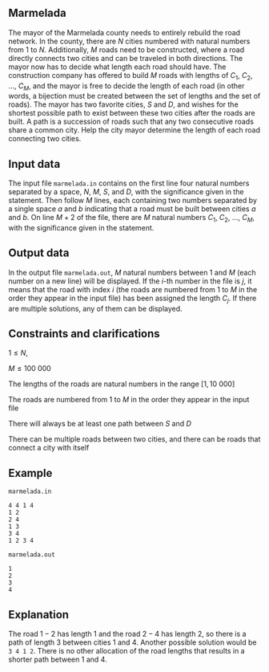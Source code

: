 ##  Marmelada

The mayor of the Marmelada county needs to entirely rebuild the road network. In the county, there are $N$ cities numbered with natural numbers from $1$ to $N$. Additionally, $M$ roads need to be constructed, where a road directly connects two cities and can be traveled in both directions. The mayor now has to decide what length each road should have. The construction company has offered to build $M$ roads with lengths of $C_1$, $C_2$, $\dots$, $C_M$, and the mayor is free to decide the length of each road (in other words, a bijection must be created between the set of lengths and the set of roads). The mayor has two favorite cities, $S$ and $D$, and wishes for the shortest possible path to exist between these two cities after the roads are built. A path is a succession of roads such that any two consecutive roads share a common city. Help the city mayor determine the length of each road connecting two cities.

##  Input data

The input file `marmelada.in` contains on the first line four natural numbers separated by a space, $N$, $M$, $S$, and $D$, with the significance given in the statement. Then follow $M$ lines, each containing two numbers separated by a single space $a$ and $b$ indicating that a road must be built between cities $a$ and $b$. On line $M+2$ of the file, there are $M$ natural numbers $C_1$, $C_2$, $\dots$, $C_M$, with the significance given in the statement.

##  Output data

In the output file `marmelada.out`, $M$ natural numbers between $1$ and $M$ (each number on a new line) will be displayed. If the $i$-th number in the file is $j$, it means that the road with index $i$ (the roads are numbered from $1$ to $M$ in the order they appear in the input file) has been assigned the length $C_j$. If there are multiple solutions, any of them can be displayed.

##  Constraints and clarifications

$1 \leq N$, 

$M \leq 100\ 000$

The lengths of the roads are natural numbers in the range $[1, 10\ 000]$

The roads are numbered from $1$ to $M$ in the order they appear in the input file 

There will always be at least one path between $S$ and $D$ 

There can be multiple roads between two cities, and there can be roads that connect a city with itself 

##  Example

`marmelada.in` 

```
4 4 1 4
1 2
2 4
1 3
3 4
1 2 3 4
```

`marmelada.out`

```
1
2
3
4
```

##  Explanation

The road $1-2$ has length $1$ and the road $2-4$ has length $2$, so there is a path of length $3$ between cities $1$ and $4$. Another possible solution would be `3 4 1 2`. There is no other allocation of the road lengths that results in a shorter path between $1$ and $4$.